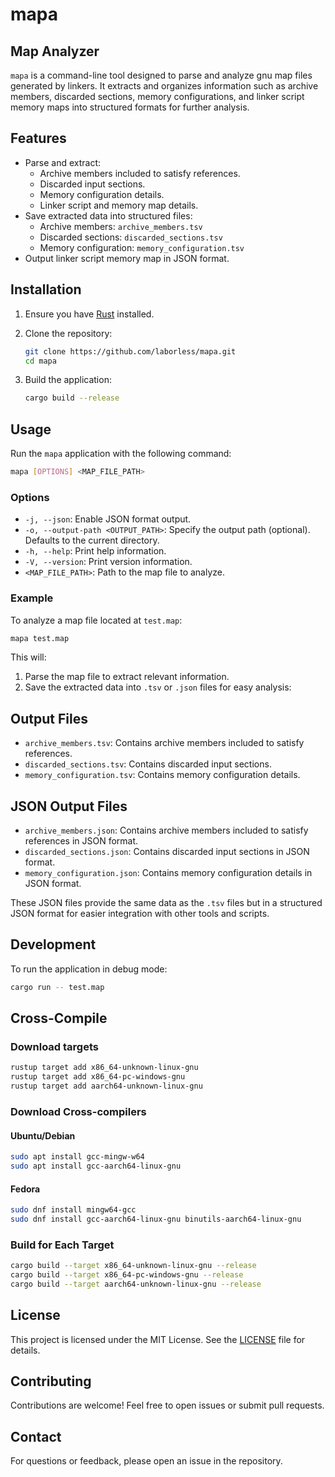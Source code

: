 # mapa

## Map Analyzer

`mapa` is a command-line tool designed to parse and analyze gnu map files generated by linkers. It extracts and organizes information such as archive members, discarded sections, memory configurations, and linker script memory maps into structured formats for further analysis.

## Features

- Parse and extract:
  - Archive members included to satisfy references.
  - Discarded input sections.
  - Memory configuration details.
  - Linker script and memory map details.
- Save extracted data into structured files:
  - Archive members: `archive_members.tsv`
  - Discarded sections: `discarded_sections.tsv`
  - Memory configuration: `memory_configuration.tsv`
- Output linker script memory map in JSON format.

## Installation

1. Ensure you have [Rust](https://www.rust-lang.org/) installed.
2. Clone the repository:

   ```sh
   git clone https://github.com/laborless/mapa.git
   cd mapa
   ```

3. Build the application:

   ```sh
   cargo build --release
   ```

## Usage

Run the `mapa` application with the following command:

```sh
mapa [OPTIONS] <MAP_FILE_PATH>
```

### Options

- `-j, --json`: Enable JSON format output.
- `-o, --output-path <OUTPUT_PATH>`: Specify the output path (optional). Defaults to the current directory.
- `-h, --help`: Print help information.
- `-V, --version`: Print version information.
- `<MAP_FILE_PATH>`: Path to the map file to analyze.

### Example

To analyze a map file located at `test.map`:

```sh
mapa test.map
```

This will:

1. Parse the map file to extract relevant information.
2. Save the extracted data into `.tsv` or `.json` files for easy analysis:

## Output Files

- `archive_members.tsv`: Contains archive members included to satisfy references.
- `discarded_sections.tsv`: Contains discarded input sections.
- `memory_configuration.tsv`: Contains memory configuration details.

## JSON Output Files

- `archive_members.json`: Contains archive members included to satisfy references in JSON format.
- `discarded_sections.json`: Contains discarded input sections in JSON format.
- `memory_configuration.json`: Contains memory configuration details in JSON format.

These JSON files provide the same data as the `.tsv` files but in a structured JSON format for easier integration with other tools and scripts.

## Development

To run the application in debug mode:

```sh
cargo run -- test.map
```

## Cross-Compile

### Download targets

```sh
rustup target add x86_64-unknown-linux-gnu
rustup target add x86_64-pc-windows-gnu
rustup target add aarch64-unknown-linux-gnu
```

### Download Cross-compilers

#### Ubuntu/Debian

```sh
sudo apt install gcc-mingw-w64
sudo apt install gcc-aarch64-linux-gnu
```

#### Fedora

```sh
sudo dnf install mingw64-gcc
sudo dnf install gcc-aarch64-linux-gnu binutils-aarch64-linux-gnu
```

### Build for Each Target

```sh
cargo build --target x86_64-unknown-linux-gnu --release
cargo build --target x86_64-pc-windows-gnu --release
cargo build --target aarch64-unknown-linux-gnu --release
```

## License

This project is licensed under the MIT License. See the [LICENSE](LICENSE) file for details.

## Contributing

Contributions are welcome! Feel free to open issues or submit pull requests.

## Contact

For questions or feedback, please open an issue in the repository.
